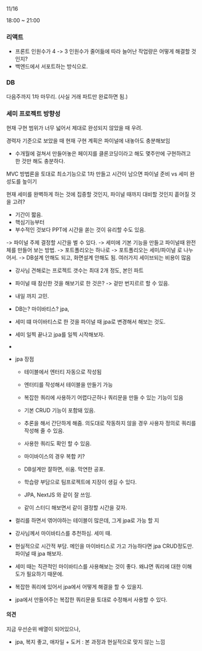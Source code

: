 11/16

18:00 ~ 21:00

### 리액트

- 프론트 인원수가  4 -> 3 인원수가 줄어듦에 따라 늘어난 작업량은 어떻게 해결할 것인지?
- 백엔드에서 서포트하는 방식으로.

### DB

다음주까지 1차 마무리.
(사실 거래 파트만 완료하면 됨.)



### 세미 프로젝트 방향성

현재 구현 범위가 너무 넓어서 제대로 완성되지 않았을 때 우려.

경력자 기준으로 보았을 때 현재 구현 계획은 파이널에 내놓아도 충분해보임

- 수개월에 걸쳐서 만들어놓은 페이지를 클론코딩이라고 해도 몇주만에 구현하려고 한 것만 해도 충분하다.

MVC 방법론을 토대로 최소기능으로 1차 만들고 시간이 남으면 파이널 준비 vs 세미 완성도를 높이기

현재 세미를 완벽하게 하는 것에 집중할 것인지, 파이널 때까지 대비할 것인지 흩어질 것을 고려?

 - 기간이 짧음. 
 - 핵심기능부터
 - 부수적인 것보다 PPT에 시간을 쏟는 것이 유리할 수도 있음.

-> 파이널 주제 결정할 시간을 벌 수 있다.
-> 세미에 기본 기능을 만들고 파이널때 완전체를 만들어 보는 방법.
-> 포트폴리오는 하나로 
-> 포트폴리오는 세미/파이널 로 나누어서.
-> DB설계 안해도 되고, 화면설계 안해도 됨. 여러가지 세이브되는 비용이 많음


- 강사님 견해로는 프로젝트 갯수는 최대 2개 정도, 본인 파트

- 파이널 때 참신한 것을 해보기로 한 것은? -> 겉만 번지르르 할 수 있음.


- 내일 까지 고민.

- DB는? 마이바티스? jpa, 
- 세미 떄 마이바티스로 한 것을 파이널 때 jpa로 변경해서 해보는 것도.
- 세미 일찍 끝나고 jpa를 일찍 시작해보자.
- 

* jpa 장점
  * 테이블에서 엔터티 자동으로 작성됨
  * 엔터티를 작성해서 테이블을 만들기 가능
  * 복잡한 쿼리에 사용하기 어렵다곤하나 쿼리문을 만들 수 있는 기능이 있음
  * 기본 CRUD 기능이 포함돼 있음.
  * 추론을 해서 간단하게 해줌. 의도대로 작동하지 않을 경우 사용자 정의로 쿼리를 작성해 줄 수 있음.
  * 사용한 쿼리도 확인 할 수 있음.
  * 마이바이스의 경우 복합 키?

  * DB설계만 잘하면, 쉬움. 막연한 공포.

  * 학습량 부담으로 팀프로젝트에 지장이 생길 수 있다.

  * JPA, NextJS 와 같이 잘 쓰임.

  * 같이 스터디 해보면서 같이 결정할 시간을 갖자.

  
- 컬리를 하면서 엮어야하는 테이블이  많은데, 그게 jpa로 가능 할 지
- 강사님께서 마이바티스를 추천하심. 세미 때.
- 현실적으로 시간적 부담. 메인을 마이바티스로 가고 가능하다면 jpa CRUD정도만. 파이널 때 jpa 해보자.
- 세미 때는 직관적인 마이바티스를 사용해보는 것이 좋다. 왜냐면 쿼리에 대한 이해도가 필요하기 때문에.

- 복잡한 쿼리에 있어서 jpa에서 어떻게 해결을 할 수 있을지.
- jpa에서 만들어주는 복잡한 쿼리문을 토대로 수정해서 사용할 수 있다.

#### 의견

지금 우선순위 배열이 되어있으나,




* jpa, 복지 좋고, 애자일 + 도커 : 본 과정과 현실적으로 맞지 않는 느낌








